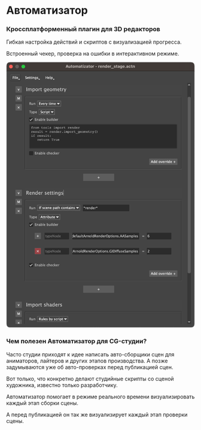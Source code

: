# Автоматизатор
### Кроссплатформенный плагин для 3D редакторов

Гибкая настройка действий и скриптов с визуализацией прогресса.
 
Встроенный чекер, проверка на ошибки в интерактивном режиме.

![dialog_editor_preview.png](resources%2Fdialog_editor_preview.png)

### Чем полезен Автоматизатор для CG-студии?
Часто студии приходят к идее написать авто-сборщики сцен для аниматоров, лайтеров и других этапов производства. А позже задумываются уже об авто-проверках перед публикацией сцен. 

Вот только, что конкретно делают студийные скрипты со сценой художника, известно только разработчику.

Автоматизатор помогает в режиме реального времени визуализировать каждый этап сборки сцены.

А перед публикацией он так же визуализирует каждый этап проверки сцены.